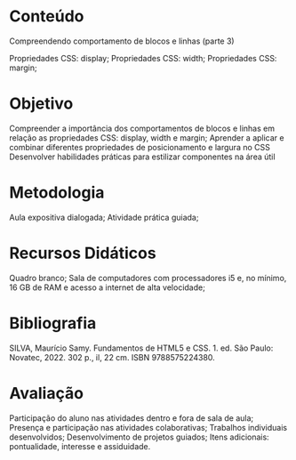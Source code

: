 # Conteúdo

Compreendendo comportamento de blocos e linhas (parte 3)

Propriedades CSS: display; 
Propriedades CSS: width; 
Propriedades CSS: margin; 

# Objetivo

Compreender a importância dos comportamentos de blocos e linhas em relação as propriedades CSS: display, width e margin; 
Aprender a aplicar e combinar diferentes propriedades de posicionamento e largura no CSS
Desenvolver habilidades práticas para estilizar componentes na área útil

# Metodologia

Aula expositiva dialogada; Atividade prática guiada; 

# Recursos Didáticos

Quadro branco; Sala de computadores com processadores i5 e, no mínimo, 16 GB de RAM e acesso a internet de alta velocidade; 

# Bibliografia

SILVA, Maurício Samy. Fundamentos de HTML5 e CSS. 1. ed. São Paulo: Novatec, 2022. 302 p., il, 22 cm. ISBN 9788575224380.

# Avaliação

Participação do aluno nas atividades dentro e fora de sala de aula; 
Presença e participação nas atividades colaborativas; 
Trabalhos individuais desenvolvidos; 
Desenvolvimento de projetos guiados; 
Itens adicionais: pontualidade, interesse e assiduidade.
